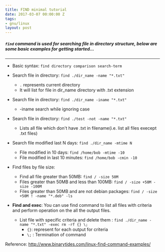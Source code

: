```yaml
---
title: FIND minimal tutorial 
date: 2017-03-07 00:00:00 Z
tags:
- gnu/linux
layout: post
---
```


##### `find` command is used for searching file in directory structure, below are some basic examples for getting started...
---

* Basic syntax: `find directory comparison search-term`

* Search file in directory: `find ./dir_name -name "*.txt"`
    * `.` represents current directory
    * It will list for file in  dir_name directory with .txt extension

* Search file in directory: `find ./dir_name -iname "*.txt"`
    * -iname search while ignoring case

* Search file in directory: `find ./test -not -name "*.txt"`
    * Lists all file which don't have .txt in filename(i.e. list all files execept .txt files)

* Search file modified last N days: `find ./dir_name -mtime N`
    * File modified in 10 days: `find /home/bob -mtime -10`
    * File modified in last 10 minutes: `find /home/bob -cmin -10`

* Find files by file size:
    * Find all file greater than 50MB: `find / -size 50M`
    * Files greater than 50MB and less than 100MB: `find / -size +50M -size -100M`
    * Files greater than 50MB and are not debian packages: `find / -size +50M ! -name "*.deb" -ls`

* **Find and exec**: You can use find command to list all files with criteria and perform operation on the all the output files.
    * List file with specific criteria and delete them :  `find ./dir_name -name "*.txt" -exec rm -rf {} \;`
        * `{}`: represent for each output for criteria
        * `\;`  : Termination of command


Reference: <a href="http://www.binarytides.com/linux-find-command-examples/" target="_blank" >http://www.binarytides.com/linux-find-command-examples/</a>
